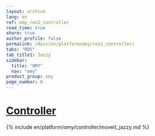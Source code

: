 ```yaml
---
layout: archive
lang: en
ref: omy_ros2_controller
read_time: true
share: true
author_profile: false
permalink: /docs/en/platform/omy/ros2_controller/
tabs: "ROS"
tab_title1: Jazzy
sidebar:
  title: "OMY"
  nav: "omy"
product_group: omy
page_number: 6
---
```


<style>body {counter-reset: h1 4 !important;}</style>

# [Controller](#controller)
<section data-id="{{ page.tab_title1 }}" class="tab_contents">
{% include en/platform/omy/controller/moveit_jazzy.md %}
</section>
